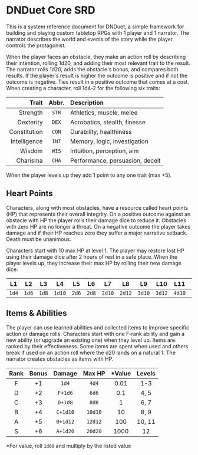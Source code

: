 # DNDuet Core SRD
This is a system reference document for DNDuet, a simple framework for building and playing custom tabletop RPGs with 1 player and 1 narrator. The narrator describes the world and events of the story while the player controls the protagonist.

When the player faces an obstacle, they make an action roll by describing their intention, rolling 1d20, and adding their most relevant trait to the result. The narrator rolls 1d20, adds the obstacle's bonus, and compares both results. If the player's result is higher the outcome is positive and if not the outcome is negative. Ties result in a positive outcome that comes at a cost. When creating a character, roll 1d4‐2 for the following six traits:

| Trait | Abbr. | Description |
| ---:|:---:|:--- |
| Strength | `STR` | Athletics, muscle, melee |
| Dexterity | `DEX` | Acrobatics, stealth, finesse |
| Constitution | `CON` | Durability, healthiness |
| Intelligence | `INT` | Memory, logic, investigation |
| Wisdom | `WIS` | Intuition, perception, aim |
| Charisma | `CHA` | Performance, persuasion, deceit |

When the player levels up they add 1 point to any one trait (max +5).

## Heart Points
Characters, along with most obstacles, have a resource called heart points (HP) that represents their overall integrity. On a positive outcome against an obstacle with HP the player rolls their damage dice to reduce it. Obstacles with zero HP are no longer a threat. On a negative outcome the player takes damage and if their HP reaches zero they suffer a major narrative setback. Death must be unanimous.

Characters start with 10 max HP at level 1. The player may restore lost HP using their damage dice after 2 hours of rest in a safe place. When the player levels up, they increase their max HP by rolling their new damage dice:

| L1 | L2 | L3 | L4 | L5 | L6 | L7 | L8 | L9 | L10 | L11 | L12 |
|:---:|:---:|:---:|:---:|:---:|:---:|:---:|:---:|:---:|:---:|:---:|:---:|
| `1d4` | `1d6` | `1d8` | `1d10` | `2d6` | `2d8` | `2d10` | `2d12` | `3d10` | `3d12` | `4d10` | `4d12` |

## Items & Abilities
The player can use learned abilities and collected items to improve specific action or damage rolls. Characters start with one F‐rank ability and gain a new ability (or upgrade an existing one) when they level up. Items are ranked by their effectiveness. Some items are spent when used and others break if used on an action roll where the d20 lands on a natural 1. The narrator creates obstacles as items with HP.

| Rank | Bonus | Damage | Max HP | &#42;Value | Levels |
|:---:|:---:|:---:|:---:|:---:|:---:|
| F | +1 | `1d4` | `4d4` | 0.01 | 1-3 |
| D | +2 | `F+1d6` | `6d6` | 0.1 | 4, 5 |
| C | +3 | `D+1d8` | `8d8` | 1 | 6, 7 |
| B | +4 | `C+1d10` | `10d10` | 10 | 8, 9 |
| A | +5 | `B+1d12` | `12d12` | 100 | 10, 11 |
| S | +6 | `A+1d20` | `20d20` | 1000 | 12 |

&#42;For value, roll `1d00` and multiply by the listed value
